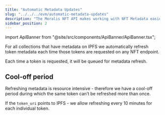 ```yaml
---
title: "Automatic Metadata Updates"
slug: "../../../evm/automatic-metadata-updates"
description: "The Moralis NFT API makes working with NFT Metadata easier by supporting automatic refreshes of NFT metadata."
sidebar_position: 2
---
```


import ApiBanner from "@site/src/components/ApiBanner/ApiBanner.tsx";

<ApiBanner />

For all collections that have metadata on IPFS we automatically refresh token metadata each time those tokens are requested on any NFT endpoint.

Each time a token is requested, it will be queued for metadata refresh.


## Cool-off period

Refreshing metadata is resource intensive - therefore we have a cool-off period during which the same token can’t be refreshed more than once.

If the `token_uri` points to IPFS - we allow refreshing every 10 minutes for each individual token.
